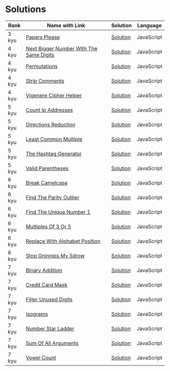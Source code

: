 # Solutions 

| Rank | Name with Link | Solution | Language |
|--|--|--|--|
| 3 kyu | [Papers Please](https://codewars.com/kata/papers-please) | [Solution](https://github.com/Alcadramin/codewars/blob/main/src/3kyu/papers-please.js) | JavaScript |
| 4 kyu | [Next Bigger Number With The Same Digits](https://codewars.com/kata/next-bigger-number-with-the-same-digits) | [Solution](https://github.com/Alcadramin/codewars/blob/main/src/4kyu/next-bigger-number-with-the-same-digits.js) | JavaScript |
| 4 kyu | [Permutations](https://codewars.com/kata/permutations) | [Solution](https://github.com/Alcadramin/codewars/blob/main/src/4kyu/permutations.js) | JavaScript |
| 4 kyu | [Strip Comments](https://codewars.com/kata/strip-comments) | [Solution](https://github.com/Alcadramin/codewars/blob/main/src/4kyu/strip-comments.js) | JavaScript |
| 4 kyu | [Vigenere Cipher Helper](https://codewars.com/kata/vigenere-cipher-helper) | [Solution](https://github.com/Alcadramin/codewars/blob/main/src/4kyu/vigenere-cipher-helper.js) | JavaScript |
| 5 kyu | [Count Ip Addresses](https://codewars.com/kata/count-ip-addresses) | [Solution](https://github.com/Alcadramin/codewars/blob/main/src/5kyu/count-ip-addresses.js) | JavaScript |
| 5 kyu | [Directions Reduction](https://codewars.com/kata/directions-reduction) | [Solution](https://github.com/Alcadramin/codewars/blob/main/src/5kyu/directions-reduction.js) | JavaScript |
| 5 kyu | [Least Common Multiple](https://codewars.com/kata/least-common-multiple) | [Solution](https://github.com/Alcadramin/codewars/blob/main/src/5kyu/least-common-multiple.js) | JavaScript |
| 5 kyu | [The Hashtag Generator](https://codewars.com/kata/the-hashtag-generator) | [Solution](https://github.com/Alcadramin/codewars/blob/main/src/5kyu/the-hashtag-generator.js) | JavaScript |
| 5 kyu | [Valid Parentheses](https://codewars.com/kata/valid-parentheses) | [Solution](https://github.com/Alcadramin/codewars/blob/main/src/5kyu/valid-parentheses.js) | JavaScript |
| 6 kyu | [Break Camelcase](https://codewars.com/kata/break-camelcase) | [Solution](https://github.com/Alcadramin/codewars/blob/main/src/6kyu/break-camelcase.js) | JavaScript |
| 6 kyu | [Find The Parity Outlier](https://codewars.com/kata/find-the-parity-outlier) | [Solution](https://github.com/Alcadramin/codewars/blob/main/src/6kyu/find-the-parity-outlier.js) | JavaScript |
| 6 kyu | [Find The Unique Number 1](https://codewars.com/kata/find-the-unique-number-1) | [Solution](https://github.com/Alcadramin/codewars/blob/main/src/6kyu/find-the-unique-number-1.js) | JavaScript |
| 6 kyu | [Multiples Of 3 Or 5](https://codewars.com/kata/multiples-of-3-or-5) | [Solution](https://github.com/Alcadramin/codewars/blob/main/src/6kyu/multiples-of-3-or-5.js) | JavaScript |
| 6 kyu | [Replace With Alphabet Position](https://codewars.com/kata/replace-with-alphabet-position) | [Solution](https://github.com/Alcadramin/codewars/blob/main/src/6kyu/replace-with-alphabet-position.js) | JavaScript |
| 6 kyu | [Stop Gninnips My Sdrow](https://codewars.com/kata/stop-gninnips-my-sdrow) | [Solution](https://github.com/Alcadramin/codewars/blob/main/src/6kyu/stop-gninnips-my-sdrow.js) | JavaScript |
| 7 kyu | [Binary Addition](https://codewars.com/kata/binary-addition) | [Solution](https://github.com/Alcadramin/codewars/blob/main/src/7kyu/binary-addition.js) | JavaScript |
| 7 kyu | [Credit Card Mask](https://codewars.com/kata/credit-card-mask) | [Solution](https://github.com/Alcadramin/codewars/blob/main/src/7kyu/credit-card-mask.js) | JavaScript |
| 7 kyu | [Filter Unused Digits](https://codewars.com/kata/filter-unused-digits) | [Solution](https://github.com/Alcadramin/codewars/blob/main/src/7kyu/filter-unused-digits.js) | JavaScript |
| 7 kyu | [Isograms](https://codewars.com/kata/isograms) | [Solution](https://github.com/Alcadramin/codewars/blob/main/src/7kyu/isograms.js) | JavaScript |
| 7 kyu | [Number Star Ladder](https://codewars.com/kata/number-star-ladder) | [Solution](https://github.com/Alcadramin/codewars/blob/main/src/7kyu/number-star-ladder.js) | JavaScript |
| 7 kyu | [Sum Of All Arguments](https://codewars.com/kata/sum-of-all-arguments) | [Solution](https://github.com/Alcadramin/codewars/blob/main/src/7kyu/sum-of-all-arguments.js) | JavaScript |
| 7 kyu | [Vowel Count](https://codewars.com/kata/vowel-count) | [Solution](https://github.com/Alcadramin/codewars/blob/main/src/7kyu/vowel-count.js) | JavaScript |